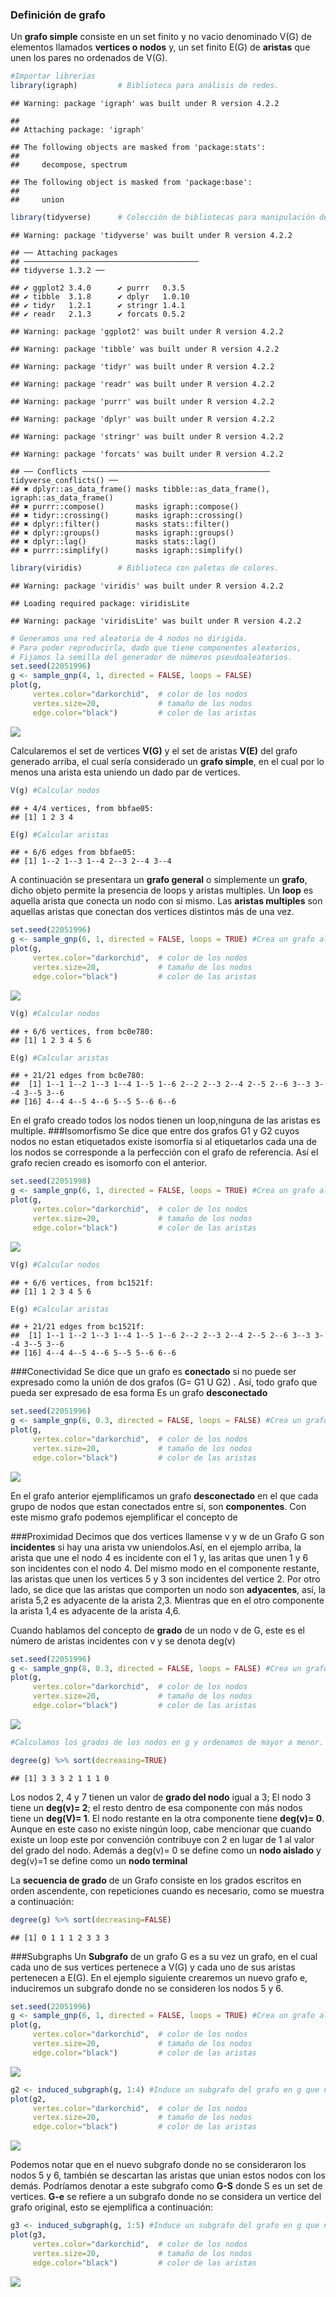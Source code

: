 
### Definición de grafo

Un **grafo simple** consiste en un set finito y no vacio denominado V(G)
de elementos llamados **vertices o nodos** y, un set finito E(G) de
**aristas** que unen los pares no ordenados de V(G).

``` r
#Importar librerias
library(igraph)         # Biblioteca para análisis de redes.
```

    ## Warning: package 'igraph' was built under R version 4.2.2

    ## 
    ## Attaching package: 'igraph'

    ## The following objects are masked from 'package:stats':
    ## 
    ##     decompose, spectrum

    ## The following object is masked from 'package:base':
    ## 
    ##     union

``` r
library(tidyverse)      # Colección de bibliotecas para manipulación de datos.
```

    ## Warning: package 'tidyverse' was built under R version 4.2.2

    ## ── Attaching packages
    ## ───────────────────────────────────────
    ## tidyverse 1.3.2 ──

    ## ✔ ggplot2 3.4.0      ✔ purrr   0.3.5 
    ## ✔ tibble  3.1.8      ✔ dplyr   1.0.10
    ## ✔ tidyr   1.2.1      ✔ stringr 1.4.1 
    ## ✔ readr   2.1.3      ✔ forcats 0.5.2

    ## Warning: package 'ggplot2' was built under R version 4.2.2

    ## Warning: package 'tibble' was built under R version 4.2.2

    ## Warning: package 'tidyr' was built under R version 4.2.2

    ## Warning: package 'readr' was built under R version 4.2.2

    ## Warning: package 'purrr' was built under R version 4.2.2

    ## Warning: package 'dplyr' was built under R version 4.2.2

    ## Warning: package 'stringr' was built under R version 4.2.2

    ## Warning: package 'forcats' was built under R version 4.2.2

    ## ── Conflicts ────────────────────────────────────────── tidyverse_conflicts() ──
    ## ✖ dplyr::as_data_frame() masks tibble::as_data_frame(), igraph::as_data_frame()
    ## ✖ purrr::compose()       masks igraph::compose()
    ## ✖ tidyr::crossing()      masks igraph::crossing()
    ## ✖ dplyr::filter()        masks stats::filter()
    ## ✖ dplyr::groups()        masks igraph::groups()
    ## ✖ dplyr::lag()           masks stats::lag()
    ## ✖ purrr::simplify()      masks igraph::simplify()

``` r
library(viridis)        # Biblioteca con paletas de colores.
```

    ## Warning: package 'viridis' was built under R version 4.2.2

    ## Loading required package: viridisLite

    ## Warning: package 'viridisLite' was built under R version 4.2.2

``` r
# Generamos una red aleatoria de 4 nodos no dirigida.
# Para poder reproducirla, dado que tiene componentes aleatorios,
# Fijamos la semilla del generador de números pseudoaleatorios.
set.seed(22051996)
g <- sample_gnp(4, 1, directed = FALSE, loops = FALSE)
plot(g,
     vertex.color="darkorchid",  # color de los nodos
     vertex.size=20,             # tamaño de los nodos
     edge.color="black")         # color de las aristas
```

![](Introduccion-a-la-teoria-de-grafos_definiciones-y-ejemplos_files/figure-gfm/unnamed-chunk-2-1.png)<!-- -->

Calcularemos el set de vertices **V(G)** y el set de aristas **V(E)**
del grafo generado arriba, el cual sería considerado un **grafo
simple**, en el cual por lo menos una arista esta uniendo un dado par de
vertices.

``` r
V(g) #Calcular nodos
```

    ## + 4/4 vertices, from bbfae05:
    ## [1] 1 2 3 4

``` r
E(g) #Calcular aristas 
```

    ## + 6/6 edges from bbfae05:
    ## [1] 1--2 1--3 1--4 2--3 2--4 3--4

A continuación se presentara un **grafo general** o simplemente un
**grafo**, dicho objeto permite la presencia de loops y aristas
multiples. Un **loop** es aquella arista que conecta un nodo con si
mismo. Las **aristas multiples** son aquellas aristas que conectan dos
vertices distintos más de una vez.

``` r
set.seed(22051996)
g <- sample_gnp(6, 1, directed = FALSE, loops = TRUE) #Crea un grafo aleatorio con 6 nodos, no dirigido y con loops
plot(g,
     vertex.color="darkorchid",  # color de los nodos
     vertex.size=20,             # tamaño de los nodos
     edge.color="black")         # color de las aristas
```

![](Introduccion-a-la-teoria-de-grafos_definiciones-y-ejemplos_files/figure-gfm/unnamed-chunk-4-1.png)<!-- -->

``` r
V(g) #Calcular nodos
```

    ## + 6/6 vertices, from bc0e780:
    ## [1] 1 2 3 4 5 6

``` r
E(g) #Calcular aristas
```

    ## + 21/21 edges from bc0e780:
    ##  [1] 1--1 1--2 1--3 1--4 1--5 1--6 2--2 2--3 2--4 2--5 2--6 3--3 3--4 3--5 3--6
    ## [16] 4--4 4--5 4--6 5--5 5--6 6--6

En el grafo creado todos los nodos tienen un loop,ninguna de las aristas
es multiple. \###Isomorfismo Se dice que entre dos grafos G1 y G2 cuyos
nodos no estan etiquetados existe isomorfía si al etiquetarlos cada una
de los nodos se corresponde a la perfección con el grafo de referencia.
Así el grafo recien creado es isomorfo con el anterior.

``` r
set.seed(22051998)
g <- sample_gnp(6, 1, directed = FALSE, loops = TRUE) #Crea un grafo aleatorio con 6 nodos, no dirigido y con loops
plot(g,
     vertex.color="darkorchid",  # color de los nodos
     vertex.size=20,             # tamaño de los nodos
     edge.color="black")         # color de las aristas
```

![](Introduccion-a-la-teoria-de-grafos_definiciones-y-ejemplos_files/figure-gfm/unnamed-chunk-5-1.png)<!-- -->

``` r
V(g) #Calcular nodos
```

    ## + 6/6 vertices, from bc1521f:
    ## [1] 1 2 3 4 5 6

``` r
E(g) #Calcular aristas
```

    ## + 21/21 edges from bc1521f:
    ##  [1] 1--1 1--2 1--3 1--4 1--5 1--6 2--2 2--3 2--4 2--5 2--6 3--3 3--4 3--5 3--6
    ## [16] 4--4 4--5 4--6 5--5 5--6 6--6

\###Conectividad Se dice que un grafo es **conectado** si no puede ser
expresado como la unión de dos grafos (G= G1 U G2) . Así, todo grafo que
pueda ser expresado de esa forma Es un grafo **desconectado**

``` r
set.seed(22051996)
g <- sample_gnp(6, 0.3, directed = FALSE, loops = FALSE) #Crea un grafo aleatorio con 6 nodos, no dirigido y con loops
plot(g,
     vertex.color="darkorchid",  # color de los nodos
     vertex.size=20,             # tamaño de los nodos
     edge.color="black")         # color de las aristas
```

![](Introduccion-a-la-teoria-de-grafos_definiciones-y-ejemplos_files/figure-gfm/unnamed-chunk-6-1.png)<!-- -->

En el grafo anterior ejemplificamos un grafo **desconectado** en el que
cada grupo de nodos que estan conectados entre sí, son **componentes**.
Con este mismo grafo podemos ejemplificar el concepto de

\###Proximidad Decimos que dos vertices llamense v y w de un Grafo G son
**incidentes** si hay una arista vw uniendolos.Así, en el ejemplo
arriba, la arista que une el nodo 4 es incidente con el 1 y, las aritas
que unen 1 y 6 son incidentes con el nodo 4. Del mismo modo en el
componente restante, las aristas que unen los vertices 5 y 3 son
incidentes del vertice 2. Por otro lado, se dice que las aristas que
comporten un nodo son **adyacentes**, así, la arista 5,2 es adyacente de
la arista 2,3. Mientras que en el otro componente la arista 1,4 es
adyacente de la arista 4,6.

Cuando hablamos del concepto de **grado** de un nodo v de G, este es el
número de aristas incidentes con v y se denota deg(v)

``` r
set.seed(22051996)
g <- sample_gnp(8, 0.3, directed = FALSE, loops = FALSE) #Crea un grafo aleatorio con 6 nodos, no dirigido y con loops
plot(g,
     vertex.color="darkorchid",  # color de los nodos
     vertex.size=20,             # tamaño de los nodos
     edge.color="black")         # color de las aristas
```

![](Introduccion-a-la-teoria-de-grafos_definiciones-y-ejemplos_files/figure-gfm/unnamed-chunk-7-1.png)<!-- -->

``` r
#Calculamos los grados de los nodos en g y ordenamos de mayor a menor.

degree(g) %>% sort(decreasing=TRUE)
```

    ## [1] 3 3 3 2 1 1 1 0

Los nodos 2, 4 y 7 tienen un valor de **grado del nodo** igual a 3; El
nodo 3 tiene un **deg(v)= 2**; el resto dentro de esa componente con más
nodos tiene un **deg(V)= 1**. El nodo restante en la otra componente
tiene **deg(v)= 0**. Aunque en este caso no existe ningún loop, cabe
mencionar que cuando existe un loop este por convención contribuye con 2
en lugar de 1 al valor del grado del nodo. Además a deg(v)= 0 se define
como un **nodo aislado** y deg(v)=1 se define como un **nodo terminal**

La **secuencia de grado** de un Grafo consiste en los grados escritos en
orden ascendente, con repeticiones cuando es necesario, como se muestra
a continuación:

``` r
degree(g) %>% sort(decreasing=FALSE)
```

    ## [1] 0 1 1 1 2 3 3 3

\###Subgraphs Un **Subgrafo** de un grafo G es a su vez un grafo, en el
cual cada uno de sus vertices pertenece a V(G) y cada uno de sus aristas
pertenecen a E(G). En el ejemplo siguiente crearemos un nuevo grafo e,
induciremos un subgrafo donde no se consideren los nodos 5 y 6.

``` r
set.seed(22051996)
g <- sample_gnp(6, 1, directed = FALSE, loops = TRUE) #Crea un grafo aleatorio con 6 nodos, no dirigido y con loops
plot(g,
     vertex.color="darkorchid",  # color de los nodos
     vertex.size=20,             # tamaño de los nodos
     edge.color="black")         # color de las aristas
```

![](Introduccion-a-la-teoria-de-grafos_definiciones-y-ejemplos_files/figure-gfm/unnamed-chunk-9-1.png)<!-- -->

``` r
g2 <- induced_subgraph(g, 1:4) #Induce un subgrafo del grafo en g que no contenga al nodo 5 y 6
plot(g2,
     vertex.color="darkorchid",  # color de los nodos
     vertex.size=20,             # tamaño de los nodos
     edge.color="black")         # color de las aristas
```

![](Introduccion-a-la-teoria-de-grafos_definiciones-y-ejemplos_files/figure-gfm/unnamed-chunk-9-2.png)<!-- -->

Podemos notar que en el nuevo subgrafo donde no se consideraron los
nodos 5 y 6, también se descartan las aristas que unian estos nodos con
los demás. Podríamos denotar a este subgrafo como **G-S** donde S es un
set de vertices. **G-e** se refiere a un subgrafo donde no se considera
un vertice del grafo original, esto se ejemplifica a continuación:

``` r
g3 <- induced_subgraph(g, 1:5) #Induce un subgrafo del grafo en g que no contenga al nodo 6
plot(g3,
     vertex.color="darkorchid",  # color de los nodos
     vertex.size=20,             # tamaño de los nodos
     edge.color="black")         # color de las aristas
```

![](Introduccion-a-la-teoria-de-grafos_definiciones-y-ejemplos_files/figure-gfm/unnamed-chunk-10-1.png)<!-- -->
